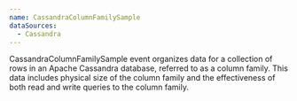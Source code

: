 ```yaml
---
name: CassandraColumnFamilySample
dataSources:
  - Cassandra
---
```


CassandraColumnFamilySample event organizes data for a collection of rows in an Apache Cassandra database, referred to as a column family. This data includes physical size of the column family and the effectiveness of both read and write queries to the column family.